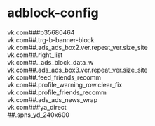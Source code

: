 # adblock-config
vk.com###b35680464  
vk.com##.trg-b-banner-block  
vk.com##.ads_ads_box2.ver.repeat_ver.size_site  
vk.com##.right_list  
vk.com##._ads_block_data_w  
vk.com##.ads_ads_box3.ver.repeat_ver.size_site  
vk.com##.feed_friends_recomm  
vk.com##.profile_warning_row.clear_fix  
vk.com##.profile_friends_recomm  
vk.com##.ads_ads_news_wrap  
vk.com###ya_direct  
##.spns_yd_240x600  
